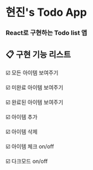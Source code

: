 # 현진's Todo App

### React로 구현하는 Todo list 앱

## 📋 구현 기능 리스트

☑️ 모든 아이템 보여주기

☑️ 미완료 아이템 보여주기

☑️ 완료된 아이템 보여주기

☑️ 아이템 추가

☑️ 아이템 삭제

☑️ 아이템 체크 on/off

☑️ 다크모드 on/off

